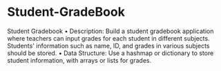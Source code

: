 # Student-GradeBook
Student Gradebook  • Description: Build a student gradebook application where teachers can input grades for each student in different subjects. Students' information such as name, ID, and grades in various subjects should be stored. • Data Structure: Use a hashmap or dictionary to store student information, with arrays or lists for grades.
